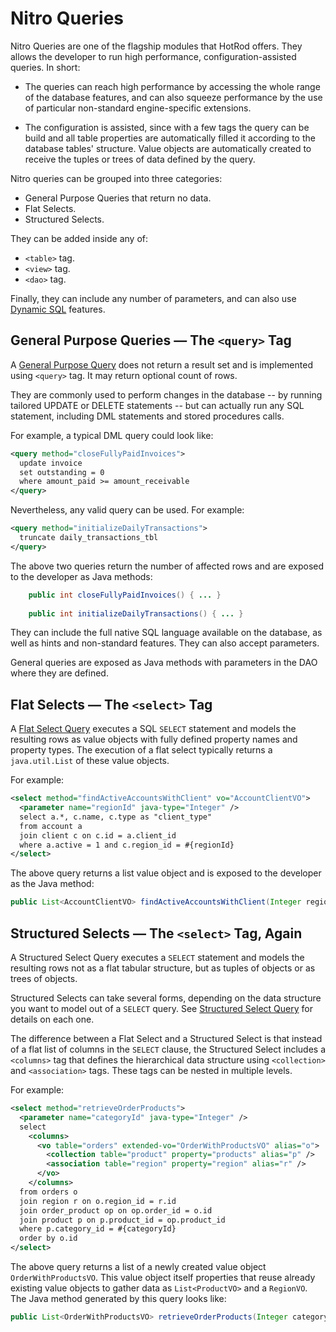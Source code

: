 # Nitro Queries


Nitro Queries are one of the flagship modules that HotRod offers. They allows the developer to run high performance, configuration-assisted queries. In short:

- The queries can reach high performance by accessing the whole range of the database features, and can also squeeze performance by the use of particular non-standard engine-specific extensions.

- The configuration is assisted, since with a few tags the query can be build and all table properties are automatically filled it according to the database tables' structure. Value objects are automatically created to receive the tuples or trees of data defined by the query.

Nitro queries can be grouped into three categories:

- General Purpose Queries that return no data.
- Flat Selects.
- Structured Selects.

They can be added inside any of:

- `<table>` tag.
- `<view>` tag.
- `<dao>` tag.

Finally, they can include any number of parameters, and can also use [Dynamic SQL](nitro-dynamic-sql.md) features. 

## General Purpose Queries &mdash; The `<query>` Tag

A [General Purpose Query](nitro-general-purpose.md) does not return a result set and is implemented using `<query>` tag. It may return optional count of rows.

They are commonly used to perform changes in the database -- by running tailored UPDATE or DELETE statements -- but can actually run any SQL statement, including DML statements and stored procedures calls.

For example, a typical DML query could look like:

```xml
<query method="closeFullyPaidInvoices">
  update invoice
  set outstanding = 0
  where amount_paid >= amount_receivable
</query>
```

Nevertheless, any valid query can be used. For example:

```xml
<query method="initializeDailyTransactions">
  truncate daily_transactions_tbl
</query>
```

The above two queries return the number of affected rows and are exposed to the developer as Java methods:

```java
    public int closeFullyPaidInvoices() { ... }
    
    public int initializeDailyTransactions() { ... }
```

They can include the full native SQL language available on the database, as well as hints and non-standard features. They can also accept parameters.

General queries are exposed as Java methods with parameters in the DAO where they are defined. 

## Flat Selects &mdash; The `<select>` Tag

A [Flat Select Query](nitro-flat-selects.md) executes a SQL `SELECT` statement and models the resulting rows as value objects with fully defined property names and property types. The execution of a flat select typically returns a `java.util.List` of these value objects.

For example:

```xml
<select method="findActiveAccountsWithClient" vo="AccountClientVO">
  <parameter name="regionId" java-type="Integer" />
  select a.*, c.name, c.type as "client_type"
  from account a
  join client c on c.id = a.client_id
  where a.active = 1 and c.region_id = #{regionId}
</select>
```

The above query returns a list value object and is exposed to the developer as the Java method:

```java
public List<AccountClientVO> findActiveAccountsWithClient(Integer regionId) { ... }
```

## Structured Selects &mdash; The `<select>` Tag, Again

A Structured Select Query executes a `SELECT` statement and models the resulting rows not as a flat tabular structure, but as tuples of objects or as trees of objects.

Structured Selects can take several forms, depending on the data structure you want to model out of a `SELECT` query. See [Structured Select Query](nitro-structured-selects.md) for details on each one. 

The difference between a Flat Select and a Structured Select is that instead of a flat list of columns in the `SELECT` clause, the Structured Select 
includes a `<columns>` tag that defines the hierarchical data structure using `<collection>` and `<association>` tags. These tags can be nested in multiple levels.

For example:

```xml
<select method="retrieveOrderProducts">
  <parameter name="categoryId" java-type="Integer" />
  select
    <columns>
      <vo table="orders" extended-vo="OrderWithProductsVO" alias="o">
        <collection table="product" property="products" alias="p" />
        <association table="region" property="region" alias="r" />
      </vo>
    </columns>
  from orders o
  join region r on o.region_id = r.id
  join order_product op on op.order_id = o.id
  join product p on p.product_id = op.product_id
  where p.category_id = #{categoryId}
  order by o.id
</select>
```

The above query returns a list of a newly created value object `OrderWithProductsVO`. This value object itself properties that reuse already existing value objects to gather data as `List<ProductVO>` and a `RegionVO`. The Java method generated by this query looks like:

```java
public List<OrderWithProductsVO> retrieveOrderProducts(Integer categoryId) { ... }
```
